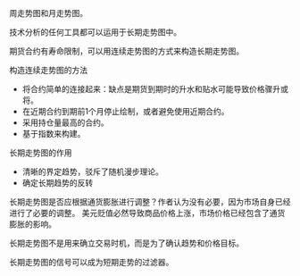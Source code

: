 周走势图和月走势图。

技术分析的任何工具都可以运用于长期走势图中。

期货合约有寿命限制，可以用连续走势图的方式来构造长期走势图。

构造连续走势图的方法
+ 将合约简单的连接起来：缺点是期货到期时的升水和贴水可能导致价格骤升或将。
+ 在近期合约到期前1个月停止绘制，或者避免使用近期合约。
+ 采用持仓量最高的合约。
+ 基于指数来构建。

长期走势图的作用
+ 清晰的界定趋势，驳斥了随机漫步理论。
+ 确定长期趋势的反转

长期走势图是否应根据通货膨胀进行调整？作者认为没有必要，因为市场自身已经进行了必要的调整。
美元贬值必然导致商品价格上涨，市场价格已经包含了通货膨胀的影响。

长期走势图不是用来确立交易时机，而是为了确认趋势和价格目标。

长期走势图的信号可以成为短期走势的过滤器。


